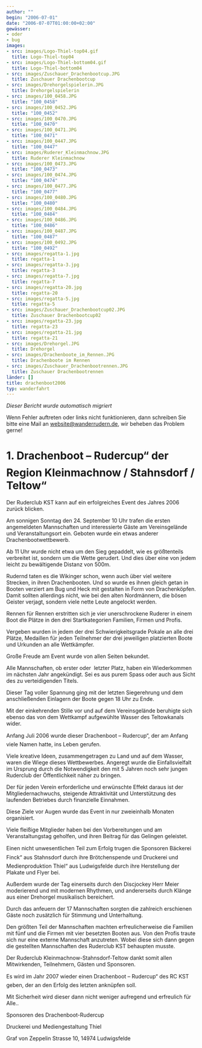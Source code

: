 ```yaml
---
author: ""
begin: "2006-07-01"
date: "2006-07-07T01:00:00+02:00"
gewässer:
- oder
- bug
images:
- src: images/Logo-Thiel-top04.gif
  title: Logo-Thiel-top04
- src: images/Logo-Thiel-bottom04.gif
  title: Logo-Thiel-bottom04
- src: images/Zuschauer_Drachenbootcup.JPG
  title: Zuschauer Drachenbootcup
- src: images/Drehorgelspielerin.JPG
  title: Drehorgelspielerin
- src: images/100_0458.JPG
  title: "100_0458"
- src: images/100_0452.JPG
  title: "100_0452"
- src: images/100_0470.JPG
  title: "100_0470"
- src: images/100_0471.JPG
  title: "100_0471"
- src: images/100_0447.JPG
  title: "100_0447"
- src: images/Ruderer_Kleinmachnow.JPG
  title: Ruderer Kleinmachnow
- src: images/100_0473.JPG
  title: "100_0473"
- src: images/100_0474.JPG
  title: "100_0474"
- src: images/100_0477.JPG
  title: "100_0477"
- src: images/100_0480.JPG
  title: "100_0480"
- src: images/100_0484.JPG
  title: "100_0484"
- src: images/100_0486.JPG
  title: "100_0486"
- src: images/100_0487.JPG
  title: "100_0487"
- src: images/100_0492.JPG
  title: "100_0492"
- src: images/regatta-1.jpg
  title: regatta-1
- src: images/regatta-3.jpg
  title: regatta-3
- src: images/regatta-7.jpg
  title: regatta-7
- src: images/regatta-20.jpg
  title: regatta-20
- src: images/regatta-5.jpg
  title: regatta-5
- src: images/Zuschauer_Drachenbootcup02.JPG
  title: Zuschauer Drachenbootcup02
- src: images/regatta-23.jpg
  title: regatta-23
- src: images/regatta-21.jpg
  title: regatta-21
- src: images/Drehorgel.JPG
  title: Drehorgel
- src: images/Drachenboote_im_Rennen.JPG
  title: Drachenboote im Rennen
- src: images/Zuschauer_Drachenbootrennen.JPG
  title: Zuschauer Drachenbootrennen
länder: []
title: drachenboot2006
typ: wanderfahrt
---
```



*Dieser Bericht wurde automatisch migriert*

Wenn Fehler auftreten oder links nicht funktionieren, dann schreiben Sie bitte eine Mail an website@wanderrudern.de, wir beheben das Problem gerne!



# 1. Drachenboot – Rudercup“ der Region Kleinmachnow / Stahnsdorf / Teltow“


Der Ruderclub KST kann auf ein erfolgreiches Event des Jahres 2006 zurück blicken.

Am sonnigen Sonntag den 24. September 10 Uhr trafen die ersten angemeldeten Mannschaften und interessierte Gäste am Vereinsgelände und Veranstaltungsort ein. Geboten wurde ein etwas anderer Drachenbootwettbewerb.

Ab 11 Uhr wurde nicht etwa um den Sieg gepaddelt, wie es größtenteils verbreitet ist, sondern um die Wette gerudert. Und dies über eine von jedem leicht zu bewältigende Distanz von 500m.

Rudernd taten es die Wikinger schon, wenn auch über viel weitere Strecken, in ihren Drachenbooten. Und so wurde es ihnen gleich getan in Booten verziert am Bug und Heck mit gestalten in Form von Drachenköpfen. Damit sollten allerdings nicht, wie bei den alten Nordmännern, die bösen Geister verjagt, sondern viele nette Leute angelockt werden.

Rennen für Rennen erstritten sich je vier unerschrockene Ruderer in einem Boot die Plätze in den drei Startkategorien Familien, Firmen und Profis.

Vergeben wurden in jedem der drei Schwierigkeitsgrade Pokale an alle drei Plätze, Medaillen für jeden Teilnehmer der drei jeweiligen platzierten Boote und Urkunden an alle Wettkämpfer.

Große Freude am Event wurde von allen Seiten bekundet.

Alle Mannschaften, ob erster oder  letzter Platz, haben ein Wiederkommen im nächsten Jahr angekündigt. Sei es aus purem Spass oder auch aus Sicht des zu verteidigenden Titels.

Dieser Tag voller Spannung ging mit der letzten Siegerehrung und dem anschließenden Einlagern der Boote gegen 18 Uhr zu Ende.

Mit der einkehrenden Stille vor und auf dem Vereinsgelände beruhigte sich ebenso das von dem Wettkampf aufgewühlte Wasser des Teltowkanals wider.

Anfang Juli 2006 wurde dieser Drachenboot – Rudercup“, der am Anfang viele Namen hatte, ins Leben gerufen.

Viele kreative Ideen, zusammengetragen zu Land und auf dem Wasser, waren die Wiege dieses Wettbewerbes. Angeregt wurde die Einfallsvielfalt im Ursprung durch die Notwendigkeit den mit 5 Jahren noch sehr jungen Ruderclub der Öffentlichkeit näher zu bringen.

Der für jeden Verein erforderliche und erwünschte Effekt daraus ist der Mitgliedernachwuchs, steigende Attraktivität und Unterstützung des laufenden Betriebes durch finanzielle Einnahmen.

Diese Ziele vor Augen wurde das Event in nur zweieinhalb Monaten organisiert.

Viele fleißige Mitglieder haben bei den Vorbereitungen und am Veranstaltungstag geholfen, und ihren Beitrag für das Gelingen geleistet.

Einen nicht unwesentlichen Teil zum Erfolg trugen die Sponsoren Bäckerei Finck“ aus Stahnsdorf durch ihre Brötchenspende und Druckerei und Medienproduktion Thiel“ aus Ludwigsfelde durch ihre Herstellung der Plakate und Flyer bei.

Außerdem wurde der Tag einerseits durch den Discjockey Herr Meier moderierend und mit modernen Rhythmen, und andererseits durch Klänge aus einer Drehorgel musikalisch bereichert.

Durch das anfeuern der 17 Mannschaften sorgten die zahlreich erschienen Gäste noch zusätzlich für Stimmung und Unterhaltung.

Den größten Teil der Mannschaften machten erfreulicherweise die Familien mit fünf und die Firmen mit vier besetzten Booten aus. Von den Profis traute sich nur eine externe Mannschaft anzutreten. Wobei diese sich dann gegen die gestellten Mannschaften des Ruderclub KST behaupten musste.

Der Ruderclub Kleinmachnow-Stahnsdorf-Teltow dankt somit allen Mitwirkenden, Teilnehmern, Gästen und Sponsoren.

Es wird im Jahr 2007 wieder einen Drachenboot – Rudercup“ des RC KST geben, der an den Erfolg des letzten anknüpfen soll.

Mit Sicherheit wird dieser dann nicht weniger aufregend und erfreulich für Alle..

Sponsoren des Drachenboot-Rudercup

Druckerei und Mediengestaltung Thiel

Graf von Zeppelin Strasse 10, 14974 Ludwigsfelde